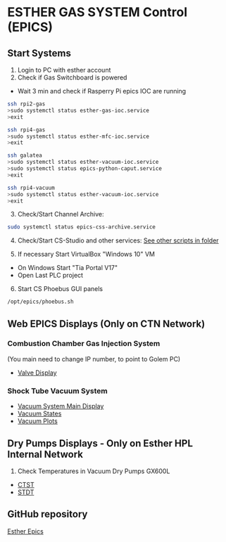 # ESTHER GAS SYSTEM Control (EPICS)

## Start Systems

1. Login to PC with esther account
2. Check if Gas Switchboard is powered
  * Wait 3 min and check if Rasperry Pi epics IOC are running
```bash
ssh rpi2-gas
>sudo systemctl status esther-gas-ioc.service
>exit

ssh rpi4-gas
>sudo systemctl status esther-mfc-ioc.service
>exit

ssh galatea
>sudo systemctl status esther-vacuum-ioc.service
>sudo systemctl status epics-python-caput.service
>exit

ssh rpi4-vacuum
>sudo systemctl status esther-vacuum-ioc.service
>exit
```

3. Check/Start Channel Archive:
```bash
sudo systemctl status epics-css-archive.service
```

4. Check/Start CS-Studio and other services:
[See other scripts in folder](/launch-scripts/)

5. If necessary Start VirtualBox "Windows 10" VM
  * On Windows Start "Tia Portal V17"
  * Open Last PLC project
6. Start CS Phoebus GUI panels
```bash
/opt/epics/phoebus.sh
```

## Web EPICS Displays (Only on CTN Network)
### Combustion Chamber Gas Injection System
(You main need to change IP number, to point to Golem PC)
* [Valve Display](http://10.10.136.177:8080/dbwr/view.jsp?display=https://raw.githubusercontent.com/ipfn-hpl/esther-epics/master/phoebus-display-builder/CSS/GasSystem/ValveDisplay.bob)

### Shock Tube Vacuum System 
* [Vacuum System Main Display](http://golem.local:8080/dbwr/view.jsp?display=https://raw.githubusercontent.com/ipfn-hpl/esther-epics/master/phoebus-display-builder/CSS/EstherVacuumMonitor.bob)   
* [Vacuum States](http://golem.local:8080/dbwr/view.jsp?display=https://raw.githubusercontent.com/ipfn-hpl/esther-epics/master/phoebus-display-builder/CSS/VacuumStates.bob)
* [Vacuum Plots](http://10.10.136.177:8080/dbwr/view.jsp?display=https://raw.githubusercontent.com/ipfn-hpl/esther-epics/master/phoebus-display-builder/CSS/VacuumPlots.bob)

## Dry Pumps Displays - Only on Esther HPL Internal Network
1. Check Temperatures in Vacuum Dry Pumps GX600L
 * [CTST](http://192.168.0.41/sev_gauges.html)
 * [STDT](http://192.168.0.42/sev_gauges.html)

## GitHub repository
[Esther Epics](https://github.com/ipfn-hpl/esther-epics)

